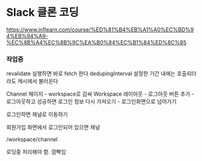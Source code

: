 # Slack 클론 코딩

https://www.inflearn.com/course/%ED%81%B4%EB%A1%A0%EC%BD%94%EB%94%A9-%EC%8B%A4%EC%8B%9C%EA%B0%84%EC%B1%84%ED%8C%85

### 작업중

revalidate 실행하면 바로 fetch 한다
dedupingInterval 설정한 기간 내에는 호출되더라도 캐시에서 불러온다

Channel 페이지 - workspace로 감싸
Workspace 레이아웃 - 로그아웃 버튼 추가 - 로그아웃하고 성공하면 로그인 정보 다시 가져오기 - 로그인화면으로 넘어가기

로그인하면 채널로 이동하기

회원가입 화면에서 로그인되어 있으면 채널

/workspace/channel

로딩중 처리해야 함. 깜빡임

